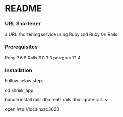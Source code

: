 # README

### URL Shortener
a URL shortening service using Ruby and Ruby On Rails.

### Prerequisites
Ruby 2.6.6
Rails 6.0.3.3
postgres 12.4

### Installation
Follow below steps:

cd shrink_app

bundle install
rails db:create
rails db:migrate
rails s

open http://localhost:3000
